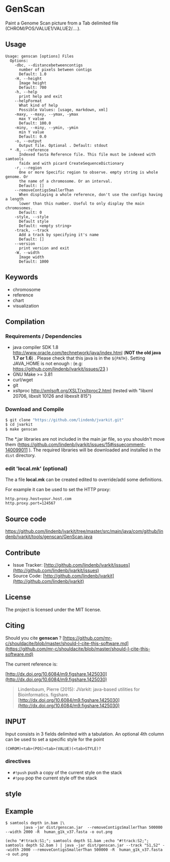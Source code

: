 # GenScan

Paint a Genome Scan picture from a Tab delimited file (CHROM/POS/VALUE1/VALUE2/....).


## Usage

```
Usage: genscan [options] Files
  Options:
    -dbc, --distancebetweencontigs
      number of pixels between contigs
      Default: 1.0
    -H, --height
      Image height
      Default: 700
    -h, --help
      print help and exit
    --helpFormat
      What kind of help
      Possible Values: [usage, markdown, xml]
    -maxy, --maxy, --ymax, -ymax
      max Y value
      Default: 100.0
    -miny, --miny, --ymin, -ymin
      min Y value
      Default: 0.0
    -o, --output
      Output file. Optional . Default: stdout
  * -R, --reference
      Indexed fasta Reference file. This file must be indexed with samtools 
      faidx and with picard CreateSequenceDictionary
    -r, --region
      One or more Specific region to observe. empty string is whole genome. Or 
      the name of a chromosome. Or an interval.
      Default: []
    --removeContigsSmallerThan
      When displaying a whole reference, don't use the configs having a length 
      lower than this number. Useful to only display the main chromosomes.
      Default: 0
    -style, --style
      Default style
      Default: <empty string>
    -track, --track
      Add a track by specifying it's name
      Default: []
    --version
      print version and exit
    -W, --width
      Image width
      Default: 1000

```


## Keywords

 * chromosome
 * reference
 * chart
 * visualization


## Compilation

### Requirements / Dependencies

* java compiler SDK 1.8 http://www.oracle.com/technetwork/java/index.html (**NOT the old java 1.7 or 1.6**) . Please check that this java is in the `${PATH}`. Setting JAVA_HOME is not enough : (e.g: https://github.com/lindenb/jvarkit/issues/23 )
* GNU Make >= 3.81
* curl/wget
* git
* xsltproc http://xmlsoft.org/XSLT/xsltproc2.html (tested with "libxml 20706, libxslt 10126 and libexslt 815")


### Download and Compile

```bash
$ git clone "https://github.com/lindenb/jvarkit.git"
$ cd jvarkit
$ make genscan
```

The *.jar libraries are not included in the main jar file, so you shouldn't move them (https://github.com/lindenb/jvarkit/issues/15#issuecomment-140099011 ).
The required libraries will be downloaded and installed in the `dist` directory.

### edit 'local.mk' (optional)

The a file **local.mk** can be created edited to override/add some definitions.

For example it can be used to set the HTTP proxy:

```
http.proxy.host=your.host.com
http.proxy.port=124567
```
## Source code 

[https://github.com/lindenb/jvarkit/tree/master/src/main/java/com/github/lindenb/jvarkit/tools/genscan/GenScan.java
](https://github.com/lindenb/jvarkit/tree/master/src/main/java/com/github/lindenb/jvarkit/tools/genscan/GenScan.java
)
## Contribute

- Issue Tracker: [http://github.com/lindenb/jvarkit/issues](http://github.com/lindenb/jvarkit/issues)
- Source Code: [http://github.com/lindenb/jvarkit](http://github.com/lindenb/jvarkit)

## License

The project is licensed under the MIT license.

## Citing

Should you cite **genscan** ? [https://github.com/mr-c/shouldacite/blob/master/should-I-cite-this-software.md](https://github.com/mr-c/shouldacite/blob/master/should-I-cite-this-software.md)

The current reference is:

[http://dx.doi.org/10.6084/m9.figshare.1425030](http://dx.doi.org/10.6084/m9.figshare.1425030)

> Lindenbaum, Pierre (2015): JVarkit: java-based utilities for Bioinformatics. figshare.
> [http://dx.doi.org/10.6084/m9.figshare.1425030](http://dx.doi.org/10.6084/m9.figshare.1425030)


## INPUT



Input consists in 3 fields delimited with a tabulation. An optional 4th column can be used to set a specific style for the point

```
(CHROM)<tab>(POS)<tab>(VALUE)(<tab>STYLE)?
```

### directives

* `#!push` push a copy of the current style on the stack
* `#!pop` pop the current style off the stack

## style




## Example

```
$ samtools depth in.bam |\
		java -jar dist/genscan.jar  --removeContigsSmallerThan 500000 --width 2000 -R  human_g1k_v37.fasta -o out.png
```	

```
(echo "#!track:S1;"; samtools depth S1.bam ;echo "#!track:S2;"; samtools depth S2.bam ) | java -jar dist/genscan.jar --track "S1,S2" --width 2000 --removeContigsSmallerThan 500000 -R  human_g1k_v37.fasta -o out.png
```



